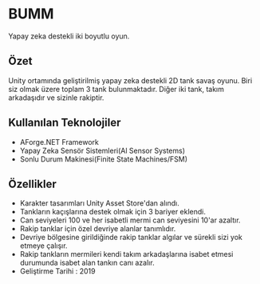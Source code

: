 # BUMM
 Yapay zeka destekli iki boyutlu oyun.
 
## Özet
Unity ortamında geliştirilmiş yapay zeka destekli 2D tank savaş oyunu. Biri siz olmak üzere toplam 3 tank bulunmaktadır. Diğer iki tank, takım arkadaşıdır ve sizinle rakiptir.

## Kullanılan Teknolojiler
 * AForge.NET Framework
 * Yapay Zeka Sensör Sistemleri(Al Sensor Systems)
 * Sonlu Durum Makinesi(Finite State Machines/FSM)
 
## Özellikler
 * Karakter tasarımları Unity Asset Store'dan alındı.
 * Tankların kaçışlarına destek olmak için 3 bariyer eklendi.
 * Can seviyeleri 100 ve her isabetli mermi can seviyesini 10'ar azaltır.
 * Rakip tanklar için özel devriye alanlar tanımlıdır.
 * Devriye bölgesine girildiğinde rakip tanklar algılar ve sürekli sizi yok etmeye çalışır.
 * Rakip tankların mermileri kendi takım arkadaşlarına isabet etmesi durumunda isabet alan tankın canı azalır. 
 * Geliştirme Tarihi : 2019
